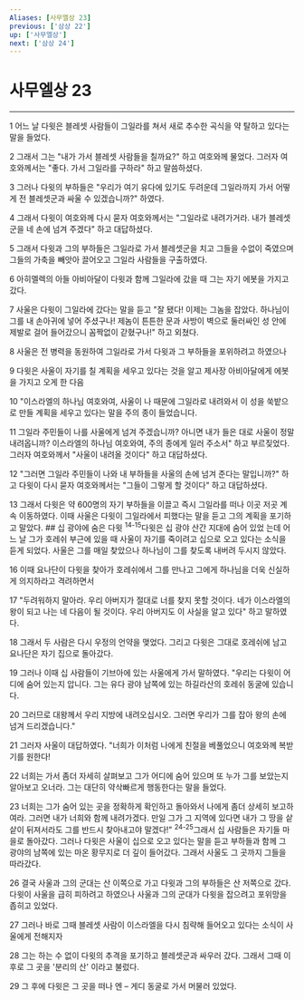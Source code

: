 ```yaml
---
Aliases: [사무엘상 23]
previous: ['삼상 22']
up: ['사무엘상']
next: ['삼상 24']
---
```

# 사무엘상 23

***


1 어느 날 다윗은 블레셋 사람들이 그일라를 쳐서 새로 추수한 곡식을 약 탈하고 있다는 말을 들었다. 

2 그래서 그는 "내가 가서 블레셋 사람들을 칠까요?" 하고 여호와께 물었다. 그러자 여호와께서는 "좋다. 가서 그일라를 구하라" 하고 말씀하셨다. 

3 그러나 다윗의 부하들은 "우리가 여기 유다에 있기도 두려운데 그일라까지 가서 어떻게 전 블레셋군과 싸울 수 있겠습니까?" 하였다. 

4 그래서 다윗이 여호와께 다시 묻자 여호와께서는 "그일라로 내려가거라. 내가 블레셋군을 네 손에 넘겨 주겠다" 하고 대답하셨다. 

5 그래서 다윗과 그의 부하들은 그일라로 가서 블레셋군을 치고 그들을 수없이 죽였으며 그들의 가축을 빼앗아 끌어오고 그일라 사람들을 구출하였다. 

6 아히멜렉의 아들 아비아달이 다윗과 함께 그일라에 갔을 때 그는 자기 에봇을 가지고 갔다. 

7 사울은 다윗이 그일라에 갔다는 말을 듣고 "잘 됐다! 이제는 그놈을 잡았다. 하나님이 그를 내 손아귀에 넣어 주셨구나! 제놈이 튼튼한 문과 사방이 벽으로 둘러싸인 성 안에 제발로 걸어 들어갔으니 꼼짝없이 갇혔구나!" 하고 외쳤다. 

8 사울은 전 병력을 동원하여 그일라로 가서 다윗과 그 부하들을 포위하려고 하였으나 

9 다윗은 사울이 자기를 칠 계획을 세우고 있다는 것을 알고 제사장 아비아달에게 에봇을 가지고 오게 한 다음 

10 "이스라엘의 하나님 여호와여, 사울이 나 때문에 그일라로 내려와서 이 성을 쑥밭으로 만들 계획을 세우고 있다는 말을 주의 종이 들었습니다. 

11 그일라 주민들이 나를 사울에게 넘겨 주겠습니까? 아니면 내가 들은 대로 사울이 정말 내려옵니까? 이스라엘의 하나님 여호와여, 주의 종에게 일러 주소서" 하고 부르짖었다. 그러자 여호와께서 "사울이 내려올 것이다" 하고 대답하셨다. 

12 "그러면 그일라 주민들이 나와 내 부하들을 사울의 손에 넘겨 준다는 말입니까?" 하고 다윗이 다시 묻자 여호와께서는 "그들이 그렇게 할 것이다" 하고 대답하셨다. 

13 그래서 다윗은 약 600명의 자기 부하들을 이끌고 즉시 그일라를 떠나 이곳 저곳 계속 이동하였다. 이때 사울은 다윗이 그일라에서 피했다는 말을 듣고 그의 계획을 포기하고 말았다. ## 십 광야에 숨은 다윗 <sup class="versenum">14-15</sup>다윗은 십 광야 산간 지대에 숨어 있었 는데 어느 날 그가 호레쉬 부근에 있을 때 사울이 자기를 죽이려고 십으로 오고 있다는 소식을 듣게 되었다. 사울은 그를 매일 찾았으나 하나님이 그를 찾도록 내버려 두시지 않았다. 

16 이때 요나단이 다윗을 찾아가 호레쉬에서 그를 만나고 그에게 하나님을 더욱 신실하게 의지하라고 격려하면서 

17 "두려워하지 말아라. 우리 아버지가 절대로 너를 찾지 못할 것이다. 네가 이스라엘의 왕이 되고 나는 네 다음이 될 것이다. 우리 아버지도 이 사실을 알고 있다" 하고 말하였다. 

18 그래서 두 사람은 다시 우정의 언약을 맺었다. 그리고 다윗은 그대로 호레쉬에 남고 요나단은 자기 집으로 돌아갔다. 

19 그러나 이때 십 사람들이 기브아에 있는 사울에게 가서 말하였다. "우리는 다윗이 어디에 숨어 있는지 압니다. 그는 유다 광야 남쪽에 있는 하길라산의 호레쉬 동굴에 있습니다. 

20 그러므로 대왕께서 우리 지방에 내려오십시오. 그러면 우리가 그를 잡아 왕의 손에 넘겨 드리겠습니다." 

21 그러자 사울이 대답하였다. "너희가 이처럼 나에게 친절을 베풀었으니 여호와께 복받기를 원한다! 

22 너희는 가서 좀더 자세히 살펴보고 그가 어디에 숨어 있으며 또 누가 그를 보았는지 알아보고 오너라. 그는 대단히 약삭빠르게 행동한다는 말을 들었다. 

23 너희는 그가 숨어 있는 곳을 정확하게 확인하고 돌아와서 나에게 좀더 상세히 보고하여라. 그러면 내가 너희와 함께 내려가겠다. 만일 그가 그 지역에 있다면 내가 그 땅을 샅샅이 뒤져서라도 그를 반드시 찾아내고야 말겠다!" <sup class="versenum">24-25</sup>그래서 십 사람들은 자기들 마을로 돌아갔다. 그러나 다윗은 사울이 십으로 오고 있다는 말을 듣고 부하들과 함께 그 광야의 남쪽에 있는 마온 황무지로 더 깊이 들어갔다. 그래서 사울도 그 곳까지 그들을 따라갔다. 

26 결국 사울과 그의 군대는 산 이쪽으로 가고 다윗과 그의 부하들은 산 저쪽으로 갔다. 다윗이 사울을 급히 피하려고 하였으나 사울과 그의 군대가 다윗을 잡으려고 포위망을 좁히고 있었다. 

27 그러나 바로 그때 블레셋 사람이 이스라엘을 다시 침략해 들어오고 있다는 소식이 사울에게 전해지자 

28 그는 하는 수 없이 다윗의 추격을 포기하고 블레셋군과 싸우러 갔다. 그래서 그때 이후로 그 곳을 '분리의 산' 이라고 불렀다. 

29 그 후에 다윗은 그 곳을 떠나 엔 – 게디 동굴로 가서 머물러 있었다.
